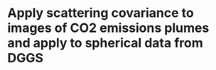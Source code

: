 # Apply scattering covariance to images of CO2 emissions plumes and apply to spherical data from DGGS


